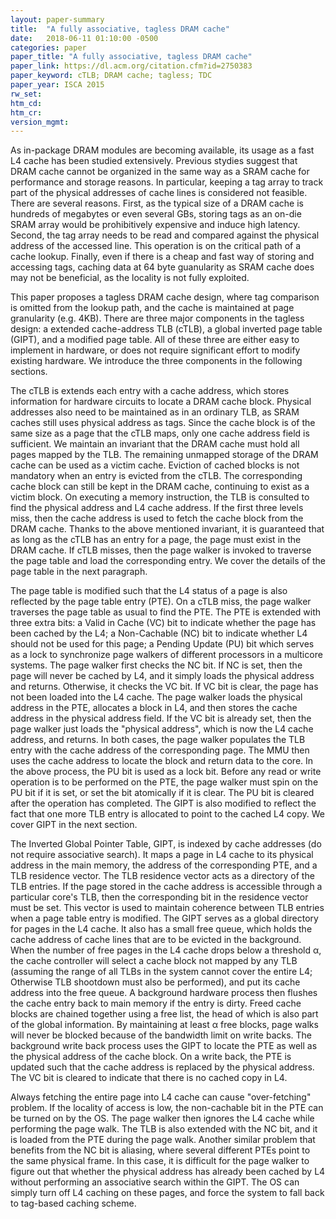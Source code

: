 ```yaml
---
layout: paper-summary
title:  "A fully associative, tagless DRAM cache"
date:   2018-06-11 01:10:00 -0500
categories: paper
paper_title: "A fully associative, tagless DRAM cache"
paper_link: https://dl.acm.org/citation.cfm?id=2750383
paper_keyword: cTLB; DRAM cache; tagless; TDC
paper_year: ISCA 2015
rw_set: 
htm_cd: 
htm_cr: 
version_mgmt: 
---
```

  
As in-package DRAM modules are becoming available, its usage as a fast L4 cache has been studied extensively. 
Previous stydies suggest that DRAM cache cannot be organized in the same way as a SRAM cache for performance 
and storage reasons. In particular, keeping a tag array to track part of the physical addresses of cache lines 
is considered not feasible. There are several reasons. First, as the typical size of a DRAM cache is hundreds 
of megabytes or even several GBs, storing tags as an on-die SRAM array would be prohibitively expensive and induce 
high latency. Second, the tag array needs to be read and compared against the physical address of the accessed line. 
This operation is on the critical path of a cache lookup. Finally, even if there is a cheap and fast 
way of storing and accessing tags, caching data at 64 byte guanularity as SRAM cache does may not be beneficial,
as the locality is not fully exploited.

This paper proposes a tagless DRAM cache design, where tag comparison is omitted from the lookup path, and 
the cache is maintained at page granularity (e.g. 4KB). There are three major components in the tagless design:
a extended cache-address TLB (cTLB), a global inverted page table (GIPT), and a modified page table. 
All of these three are either easy to implement in hardware, or does not require significant effort to modify 
existing hardware. We introduce the three components in the following sections.

The cTLB is extends each entry with a cache address, which stores information for hardware circuits to locate
a DRAM cache block. Physical addresses also need to be maintained as in an ordinary TLB, as SRAM caches still 
uses physical address as tags. Since the cache block is of the same size as a page that the cTLB maps, only one 
cache address field is sufficient. We maintain an invariant that the DRAM cache must hold all pages mapped by the 
TLB. The remaining unmapped storage of the DRAM cache can be used as a victim cache. Eviction of cached blocks is 
not mandatory when an entry is evicted from the cTLB. The corresponding cache block can still be kept in the DRAM 
cache, continuing to exist as a victim block. On executing a memory instruction, the TLB is consulted to find the 
physical address and L4 cache address. If the first three levels miss, then the cache address is used to fetch the 
cache block from the DRAM cache. Thanks to the above mentioned invariant, it is guaranteed that as long as the cTLB 
has an entry for a page, the page must exist in the DRAM cache. If cTLB misses, then the page walker is invoked to 
traverse the page table and load the corresponding entry. We cover the details of the page table in the next paragraph.

The page table is modified such that the L4 status of a page is also reflected by the page table entry (PTE).
On a cTLB miss, the page walker traverses the page table as usual to find the PTE. The PTE is extended with three extra
bits: a Valid in Cache (VC) bit to indicate whether the page has been cached by the L4; a Non-Cachable (NC) bit
to indicate whether L4 should not be used for this page; a Pending Update (PU) bit which serves as a lock to synchronize
page walkers of different processors in a multicore systems. The page walker first checks the NC bit. If NC is set,
then the page will never be cached by L4, and it simply loads the physical address and returns. Otherwise, it checks the 
VC bit. If VC bit is clear, the page has not been loaded into the L4 cache. The page walker loads the physical address
in the PTE, allocates a block in L4, and then stores the cache address in the physical address field. If the VC bit is 
already set, then the page walker just loads the "physical address", which is now the L4 cache address, and returns.
In both cases, the page walker populates the TLB entry with the cache address of the corresponding page. The MMU then
uses the cache address to locate the block and return data to the core. In the above process, the PU bit is used as a 
lock bit. Before any read or write operation is to be performed on the PTE, the page walker must spin on the PU bit if 
it is set, or set the bit atomically if it is clear. The PU bit is cleared after the operation has completed. The GIPT
is also modified to reflect the fact that one more TLB entry is allocated to point to the cached L4 copy. We cover GIPT 
in the next section.

The Inverted Global Pointer Table, GIPT, is indexed by cache addresses (do not require associative search). It maps 
a page in L4 cache to its physical address in the main memory, the address of the corresponding PTE, and a TLB residence 
vector. The TLB residence vector acts as a directory of the TLB entries. If the page stored in the cache address is 
accessible through a particular core's TLB, then the corresponding bit in the residence vector must be set. This vector 
is used to maintain coherence between TLB entries when a page table entry is modified. The GIPT serves as a global
directory for pages in the L4 cache. It also has a small free queue, which holds the cache address of cache lines that
are to be evicted in the background. When the number of free pages in the L4 cache drops below a threshold &alpha;, the 
cache controller will select a cache block not mapped by any TLB (assuming the range of all TLBs in the system cannot 
cover the entire L4; Otherwise TLB shootdown must also be performed), and put its cache address into the free queue.
A background hardware process then flushes the cache entry back to main memory if the entry is dirty. Freed cache 
blocks are chained together using a free list, the head of which is also part of the global information. By maintaining 
at least &alpha; free blocks, page walks will never be blocked because of the bandwidth limit on write backs.
The background write back process uses the GIPT to locate the PTE as well as the physical address of the cache block.
On a write back, the PTE is updated such that the cache address is replaced by the physical address. The VC bit is 
cleared to indicate that there is no cached copy in L4.

Always fetching the entire page into L4 cache can cause "over-fetching" problem. If the locality of access is low, 
the non-cachable bit in the PTE can be turned on by the OS. The page walker then ignores the L4 cache while performing
the page walk. The TLB is also extended with the NC bit, and it is loaded from the PTE during the page walk. Another 
similar problem that benefits from the NC bit is aliasing, where several different PTEs point to the same physical frame.
In this case, it is difficult for the page walker to figure out that whether the physical address has already been cached
by L4 without performing an associative search within the GIPT. The OS can simply turn off L4 caching on these pages, and 
force the system to fall back to tag-based caching scheme.

